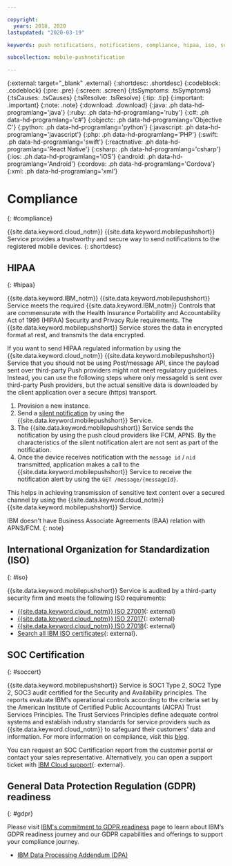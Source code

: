 ```yaml
---

copyright:
  years: 2018, 2020
lastupdated: "2020-03-19"

keywords: push notifications, notifications, compliance, hipaa, iso, soc 2 type 2 certification, gdpr

subcollection: mobile-pushnotification

---
```


{:external: target="_blank" .external}
{:shortdesc: .shortdesc}
{:codeblock: .codeblock}
{:pre: .pre}
{:screen: .screen}
{:tsSymptoms: .tsSymptoms}
{:tsCauses: .tsCauses}
{:tsResolve: .tsResolve}
{:tip: .tip}
{:important: .important}
{:note: .note}
{:download: .download}
{:java: .ph data-hd-programlang='java'}
{:ruby: .ph data-hd-programlang='ruby'}
{:c#: .ph data-hd-programlang='c#'}
{:objectc: .ph data-hd-programlang='Objective C'}
{:python: .ph data-hd-programlang='python'}
{:javascript: .ph data-hd-programlang='javascript'}
{:php: .ph data-hd-programlang='PHP'}
{:swift: .ph data-hd-programlang='swift'}
{:reactnative: .ph data-hd-programlang='React Native'}
{:csharp: .ph data-hd-programlang='csharp'}
{:ios: .ph data-hd-programlang='iOS'}
{:android: .ph data-hd-programlang='Android'}
{:cordova: .ph data-hd-programlang='Cordova'}
{:xml: .ph data-hd-programlang='xml'}

# Compliance
{: #compliance}

{{site.data.keyword.cloud_notm}} {{site.data.keyword.mobilepushshort}} Service provides a trustworthy and secure way to send notifications to the registered mobile devices.
{: shortdesc}

## HIPAA
{: #hipaa}

{{site.data.keyword.IBM_notm}} {{site.data.keyword.mobilepushshort}} Service meets the required {{site.data.keyword.IBM_notm}} Controls that are commensurate with the Health Insurance Portability and Accountability Act of 1996 (HIPAA) Security and Privacy Rule requirements. The {{site.data.keyword.mobilepushshort}} Service stores the data in encrypted format at rest, and transmits the data encrypted.

If you want to send HIPAA regulated information by using the {{site.data.keyword.cloud_notm}} {{site.data.keyword.mobilepushshort}} Service that you should not be using Post/message API, since the payload sent over third-party Push providers might not meet regulatory guidelines. Instead, you can use the following steps where only messageId is sent over third-party Push providers, but the actual sensitive data is downloaded by the client application over a secure (https) transport.

1. Provision a new instance.
1. Send a [silent notification](/docs/services/mobilepush?topic=mobile-pushnotification-interactive-notifications#send_silent_notifications_for_ios) by using the {{site.data.keyword.mobilepushshort}} Service.
1. The {{site.data.keyword.mobilepushshort}} Service sends the notification by using the push cloud providers like FCM, APNS. By the characteristics of the silent notification alert are not sent as part of the notification.
1. Once the device receives notification with the ``message id`` / ``nid`` transmitted, application makes a call to the {{site.data.keyword.mobilepushshort}} Service to receive the notification alert by using the ``GET /message/{messageId}``.

This helps in achieving transmission of sensitive text content over a secured channel by using the {{site.data.keyword.cloud_notm}} {{site.data.keyword.mobilepushshort}} Service.

IBM doesn't have Business Associate Agreements (BAA) relation with APNS/FCM.
{: note}

## International Organization for Standardization (ISO)
{: #iso}

{{site.data.keyword.mobilepushshort}} Service is audited by a third-party security firm and meets the following ISO requirements:

* [{{site.data.keyword.cloud_notm}} ISO 27001](https://www-935.ibm.com/services/multimedia/saas_27k.pdf){: external}
* [{{site.data.keyword.cloud_notm}} ISO 27017](https://www-935.ibm.com/services/us/en/it-services/pdf/ibmcloud_27017.pdf){: external}
* [{{site.data.keyword.cloud_notm}} ISO 27018](https://www-935.ibm.com/services/multimedia/ibmcloud_27018.pdf){: external}
* [Search all IBM ISO certificates](https://www-935.ibm.com/services/us/en/it-services/iso-management-system-certifications.html){: external}.
 
## SOC Certification
{: #soccert}

{{site.data.keyword.mobilepushshort}} Service is SOC1 Type 2, SOC2 Type 2, SOC3 audit certified for the Security and Availability principles. The reports evaluate IBM's operational controls according to the criteria set by the American Institute of Certified Public Accountants (AICPA) Trust Services Principles. 
The Trust Services Principles define adequate control systems and establish industry standards for service providers such as {{site.data.keyword.cloud_notm}} to safeguard their customers' data and information. For more information on compliance, visit this [blog](https://admin.blogs.prd.ibm.event.ibm.com/w3-techblog/compliance/).

You can request an SOC Certification report from the customer portal or contact your sales representative. Alternatively, you can open a support ticket with 
[IBM Cloud support](https://www.ibm.com/cloud/support){: external}.

## General Data Protection Regulation (GDPR) readiness
{: #gdpr}

Please visit [IBM's commitment to GDPR readiness](https://www.ibm.com/data-responsibility/gdpr/) page to learn about IBM’s GDPR readiness journey and our GDPR capabilities and offerings to support your compliance journey. 

- [IBM Data Processing Addendum (DPA)](https://www.ibm.com/support/customer/csol/terms/?cat=dpa) 
